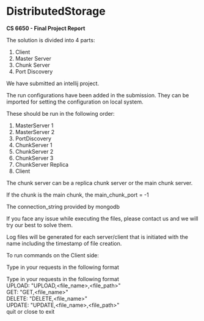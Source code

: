 # DistributedStorage
**CS 6650 - Final Project Report**

The solution is divided into 4 parts:

1. Client
2. Master Server
3. Chunk Server
4. Port Discovery

We have submitted an intellij project.

The run configurations have been added in the submission.
They can be imported for setting the configuration on local system.  

 
These should be run in the following order: 
1. MasterServer 1
2. MasterServer 2
3. PortDiscovery
4. ChunkServer 1
5. ChunkServer 2
6. ChunkServer 3
7. ChunkServer Replica
8. Client


The chunk server can be a replica chunk server or the main chunk server.

If the chunk is the main chunk, the main\_chunk\_port = -1

The connection\_string provided by mongodb

If you face any issue while executing the  files, please contact us and we will try our best to solve them.

Log files will be generated for each server/client that is initiated with the name including the timestamp of file creation.

To run commands on the Client side:

Type in your requests in the following format

Type in your requests in the following format   
UPLOAD: "UPLOAD,<file_name>,<file_path>"    
GET: "GET,<file_name>"    
DELETE: "DELETE,<file_name>"    
UPDATE: "UPDATE,<file_name>,<file_path>"    
quit or close to exit     
  
